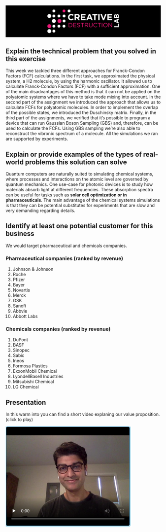 ![CDL 2020 Cohort Project](../figures/CDL_logo.jpg)

## Explain the technical problem that you solved in this exercise

This week we tackled three different approaches for Franck-Condon Factors (FCF) calculations. In the first task, we approximated the physical system, a H2 molecule, by using the harmonic oscillator. It allowed us to calculate Franck-Condon Factors (FCF) with a sufficient approximation. One of the main disadvantages of this method is that it can not be applied on the polyatomic systems where we have to take mode mixing into account. In the second part of the assignment we introduced the approach that allows us to calculate FCFs for polyatomic molecules. In order to implement the overlap of the possible states, we introduced the Duschinsky matrix. Finally, in the third part of the assignments, we verified that it’s possible to program a device that can run Gaussian Boson Sampling (GBS) and, therefore, can be used to calculate the FCFs. Using GBS sampling we’re also able to reconstruct the vibronic spectrum of a molecule. All the simulations we ran are supported by experiments. 


## Explain or provide examples of the types of real-world problems this solution can solve

Quantum computers are naturally suited to simulating chemical systems, where processes and interactions on the atomic level are governed by quantum mechanics. One use-case for photonic devices is to study how materials absorb light at different frequencies. These absorption spectra can be useful for tasks such as <b>solar cell optimization or in pharmaceuticals</b>. The main advantage of the chemical systems simulations is that they can be potential substitutes for experiments that are slow and very demanding regarding details. 


## Identify at least one potential customer for this business

We would target pharmaceutical and chemicals companies.

### Pharmaceutical companies (ranked by revenue)

1. Johnson & Johnson
2. Roche
3. Pfizer
4. Bayer
5. Novartis
6. Merck
7. GSK
8. Sanofi
9. Abbvie
10. Abbott Labs
 
### Chemicals companies (ranked by revenue)

1. DuPont
2. BASF
3. Sinopec
4. Sabic
5. Ineos
6. Formosa Plastics
7. ExxonMobil Chemical
8. LyondellBasell Industries
9. Mitsubishi Chemical
10. LG Chemical

## Presentation

In this warm into you can find a short video explaning our value proposition. (click to play)

[![Introduction](img/video.png)](https://youtu.be/q3ivB6iBF9Y)
